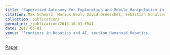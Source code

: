 ```yaml
---
title: "Supervised Autonomy for Exploration and Mobile Manipulation in Rough Terrain with a Centaur-like Robot<br>"
citation: Max Schwarz, Marius Beul, David Droeschel, Sebastian Schüller, <b>Arul Selvam Periyasamy</b>, Christian Lenz, Michael Schreiber, and Sven Behnke
collection: publications
permalink: /publication/2016-10-01-FRAI
date: 2017-05-01
venue: 'Frontiers in Robotics and AI, section Humanoid Robotics'
---
```

[Paper](http://www.ais.uni-bonn.de/papers/Frontiers_2016_SpaceBot.pdf)